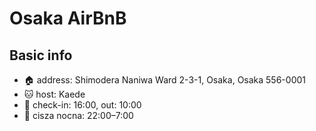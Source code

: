 # Osaka AirBnB

## Basic info

- 🏠 address: Shimodera Naniwa Ward 2-3-1, Osaka, Osaka 556-0001
- 🐱 host: Kaede
- 🧳 check-in: 16:00, out: 10:00
- 🤫 cisza nocna: 22:00–7:00
